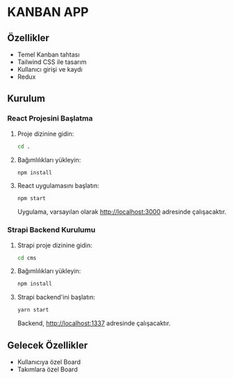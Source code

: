 # KANBAN APP

## Özellikler

- Temel Kanban tahtası
- Tailwind CSS ile tasarım
- Kullanıcı girişi ve kaydı
- Redux 

## Kurulum

### React Projesini Başlatma

1. Proje dizinine gidin:

    ```bash
    cd .
    ```

2. Bağımlılıkları yükleyin:

    ```bash
    npm install
    ```

3. React uygulamasını başlatın:

    ```bash
    npm start
    ```

    Uygulama, varsayılan olarak [http://localhost:3000](http://localhost:3000) adresinde çalışacaktır.

### Strapi Backend Kurulumu

1. Strapi proje dizinine gidin:

    ```bash
    cd cms
    ```

2. Bağımlılıkları yükleyin:

    ```bash
    npm install
    ```

3. Strapi backend'ini başlatın:

    ```bash
    yarn start
    ```

    Backend, [http://localhost:1337](http://localhost:1337) adresinde çalışacaktır.

## Gelecek Özellikler    

- Kullanıcıya özel Board
- Takımlara özel Board
